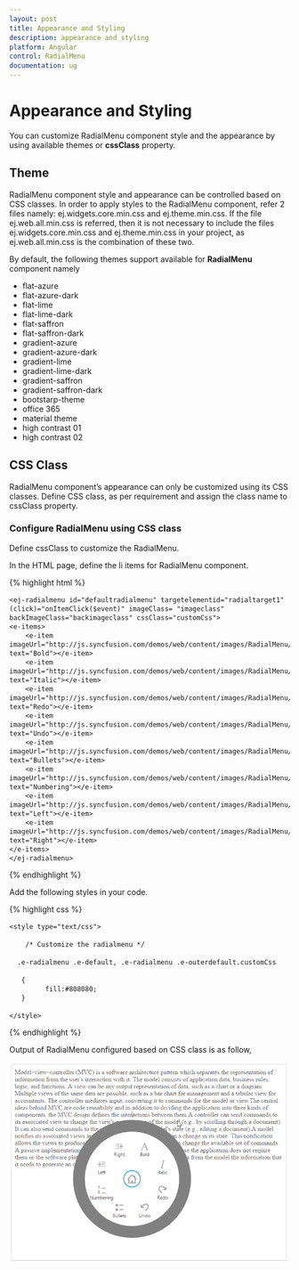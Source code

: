 ```yaml
---
layout: post
title: Appearance and Styling 
description: appearance and styling
platform: Angular
control: RadialMenu
documentation: ug
---
```


# Appearance and Styling

You can customize RadialMenu component style and the appearance by using available themes or **cssClass** property.

## Theme

RadialMenu component style and appearance can be controlled based on CSS classes. In order to apply styles to the RadialMenu component, refer 2 files namely: ej.widgets.core.min.css and ej.theme.min.css. If the file ej.web.all.min.css is referred, then it is not necessary to include the files ej.widgets.core.min.css and ej.theme.min.css in your project, as ej.web.all.min.css is the combination of these two.

By default, the following themes support available for **RadialMenu** component namely

* flat-azure
* flat-azure-dark
* flat-lime
* flat-lime-dark
* flat-saffron
* flat-saffron-dark
* gradient-azure
* gradient-azure-dark
* gradient-lime
* gradient-lime-dark
* gradient-saffron
* gradient-saffron-dark
* bootstarp-theme
* office 365
* material theme
* high contrast 01
* high contrast 02


## CSS Class

RadialMenu component’s appearance can only be customized using its CSS classes. Define CSS class, as per requirement and assign the class name to cssClass property.

### Configure RadialMenu using CSS class

Define cssClass to customize the RadialMenu.

In the HTML page, define the li items for RadialMenu component.

{% highlight html %}

    <ej-radialmenu id="defaultradialmenu" targetelementid="radialtarget1" (click)="onItemClick($event)" imageClass= "imageclass" backImageClass="backimageclass" cssClass="customCss">
    <e-items>        
        <e-item imageUrl="http://js.syncfusion.com/demos/web/content/images/RadialMenu/fontsize.png" text="Bold"></e-item>
        <e-item imageUrl="http://js.syncfusion.com/demos/web/content/images/RadialMenu/f1.png" text="Italic"></e-item>              
        <e-item imageUrl="http://js.syncfusion.com/demos/web/content/images/RadialMenu/redo.png" text="Redo"></e-item>  
        <e-item imageUrl="http://js.syncfusion.com/demos/web/content/images/RadialMenu/undo.png" text="Undo"></e-item>     
        <e-item imageUrl="http://js.syncfusion.com/demos/web/content/images/RadialMenu/list.png" text="Bullets"></e-item>     
        <e-item imageUrl="http://js.syncfusion.com/demos/web/content/images/RadialMenu/l5.png" text="Numbering"></e-item>     
        <e-item imageUrl="http://js.syncfusion.com/demos/web/content/images/RadialMenu/a1.png" text="Left"></e-item>     
        <e-item imageUrl="http://js.syncfusion.com/demos/web/content/images/RadialMenu/a2.png" text="Right"></e-item>                       
    </e-items>
    </ej-radialmenu>

{% endhighlight %}

Add the following styles in your code.

{% highlight css %}

    <style type="text/css">

        /* Customize the radialmenu */

      .e-radialmenu .e-default, .e-radialmenu .e-outerdefault.customCss 

       {
             fill:#808080;
       } 

    </style>

{% endhighlight %}

Output of RadialMenu configured based on CSS class is as follow,

![](apperance-and-styling-images\appearance-and-styling_img1.png)


